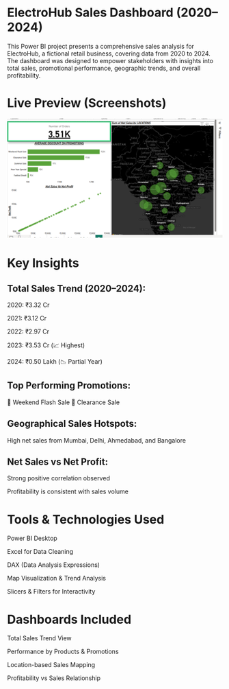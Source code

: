 # ElectroHub Sales Dashboard (2020–2024)
This Power BI project presents a comprehensive sales analysis for ElectroHub, a fictional retail business, covering data from 2020 to 2024. The dashboard was designed to empower stakeholders with insights into total sales, promotional performance, geographic trends, and overall profitability.

# Live Preview (Screenshots)
![Dashboard Screenshot](https://github.com/KaranKapadia03/ElectroHub_POWERBI/blob/main/Project%20Clip%202.png?raw=true)

#   Key Insights
## Total Sales Trend (2020–2024):
2020: ₹3.32 Cr

2021: ₹3.12 Cr

2022: ₹2.97 Cr

2023: ₹3.53 Cr (📈 Highest)

2024: ₹0.50 Lakh (📉 Partial Year)

## Top Performing Promotions:
🥇 Weekend Flash Sale
🥈 Clearance Sale
## Geographical Sales Hotspots:
High net sales from Mumbai, Delhi, Ahmedabad, and Bangalore
## Net Sales vs Net Profit:
Strong positive correlation observed

Profitability is consistent with sales volume

# Tools & Technologies Used
Power BI Desktop

Excel for Data Cleaning

DAX (Data Analysis Expressions)

Map Visualization & Trend Analysis

Slicers & Filters for Interactivity

#  Dashboards Included
Total Sales Trend View

Performance by Products & Promotions

Location-based Sales Mapping

Profitability vs Sales Relationship

